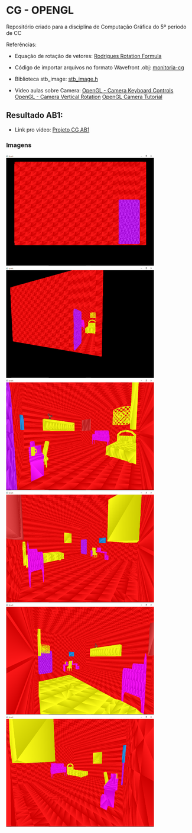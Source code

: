 # CG - OPENGL
Repositório criado para a disciplina de Computação Gráfica do 5º período de CC

Referências:

- Equação de rotação de vetores: [Rodrigues Rotation Formula](https://en.wikipedia.org/wiki/Rodrigues%27_rotation_formula)

- Código de importar arquivos no formato Wavefront .obj: [monitoria-cg](https://github.com/valeriojr/monitoria-cg/blob/master/projeto/src/11-carregar_obj.c)

- Biblioteca stb_image: [stb_image.h](https://github.com/nothings/stb/blob/master/stb_image.h)

- Video aulas sobre Camera: [OpenGL - Camera Keyboard Controls](https://www.youtube.com/watch?v=v6RZRPo0O3k)
                            [OpenGL - Camera Vertical Rotation](https://www.youtube.com/watch?v=7oNLw9Bct1k)
                            [OpenGL Camera Tutorial](https://www.youtube.com/watch?v=zHlxQoJYUhw)

## Resultado AB1:

- Link pro vídeo: [Projeto CG AB1](https://www.youtube.com/watch?v=tUBvlIbN5RY)

### Imagens
<img src="results/ab1_result1.png" width="400" height="300">
<img src="results/ab1_result2.png" width="400" height="300">
<img src="results/ab1_result3.png" width="400" height="300">
<img src="results/ab1_result4.png" width="400" height="300">
<img src="results/ab1_result5.png" width="400" height="300">
<img src="results/ab1_result6.png" width="400" height="300">
